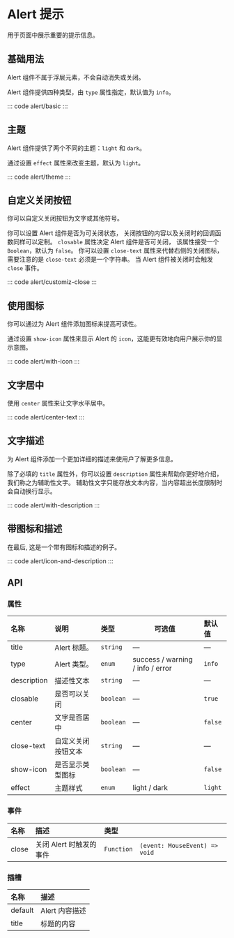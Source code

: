 <script setup>
  import basic from 'exam/alert/basic.vue'
  import theme from 'exam/alert/theme.vue'
  import customizClose from 'exam/alert/customiz-close.vue'  
  import withIcon from 'exam/alert/with-icon.vue'
  import centerText from 'exam/alert/center-text.vue'
  import withDescription from 'exam/alert/with-description.vue'
  import iconAndDescription from 'exam/alert/icon-and-description.vue'
</script>
# Alert 提示

用于页面中展示重要的提示信息。

## 基础用法

Alert 组件不属于浮层元素，不会自动消失或关闭。

Alert 组件提供四种类型，由 `type` 属性指定，默认值为 `info`。

::: code alert/basic
<basic></basic>
:::

## 主题

Alert 组件提供了两个不同的主题：`light` 和 `dark`。

通过设置 `effect` 属性来改变主题，默认为 `light`。

::: code alert/theme
<theme></theme>
:::

## 自定义关闭按钮

你可以自定义关闭按钮为文字或其他符号。

你可以设置 Alert 组件是否为可关闭状态， 关闭按钮的内容以及关闭时的回调函数同样可以定制。 `closable` 属性决定 Alert 组件是否可关闭， 该属性接受一个 `Boolean`，默认为 `false`。 你可以设置 `close-text` 属性来代替右侧的关闭图标， 需要注意的是 `close-text` 必须是一个字符串。 当 Alert 组件被关闭时会触发 `close` 事件。

::: code alert/customiz-close
<customiz-close></customiz-close>
:::

## 使用图标

你可以通过为 Alert 组件添加图标来提高可读性。

通过设置 `show-icon` 属性来显示 Alert 的 `icon`，这能更有效地向用户展示你的显示意图。

::: code alert/with-icon
<with-icon></with-icon>
:::

## 文字居中

使用 `center` 属性来让文字水平居中。

::: code alert/center-text
<center-text></center-text>
:::

## 文字描述

为 Alert 组件添加一个更加详细的描述来使用户了解更多信息。

除了必填的 `title` 属性外，你可以设置 `description` 属性来帮助你更好地介绍，我们称之为辅助性文字。 辅助性文字只能存放文本内容，当内容超出长度限制时会自动换行显示。

::: code alert/with-description
<with-description></with-description>
:::

## 带图标和描述

在最后, 这是一个带有图标和描述的例子。

::: code alert/icon-and-description
<icon-and-description></icon-and-description>
:::

## API

### 属性

| 名称        | 说明               | 类型      | 可选值                           | 默认值  |
| :---------- | :----------------- | :-------- | -------------------------------- | :------ |
| title       | Alert 标题。       | `string`  | —                                | —       |
| type        | Alert 类型。       | `enum`    | success / warning / info / error | `info`  |
| description | 描述性文本         | `string`  | —                                | —       |
| closable    | 是否可以关闭       | `boolean` | —                                | `true`  |
| center      | 文字是否居中       | `boolean` | —                                | `false` |
| close-text  | 自定义关闭按钮文本 | `string`  | —                                | —       |
| show-icon   | 是否显示类型图标   | `boolean` | —                                | `false` |
| effect      | 主题样式           | `enum`    | light / dark                     | `light` |

### 事件

| 名称  | 描述                    | 类型       |                               |
| :---- | :---------------------- | :--------- | ----------------------------- |
| close | 关闭 Alert 时触发的事件 | `Function` | `(event: MouseEvent) => void` |

### 插槽

| 名称    | 描述           |
| :------ | :------------- |
| default | Alert 内容描述 |
| title   | 标题的内容     |
